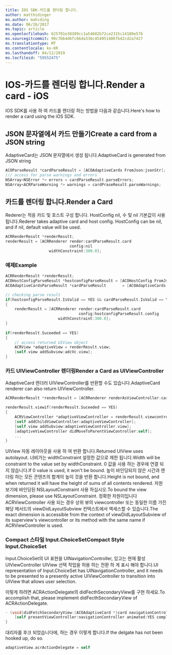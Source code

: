 ```yaml
---
title: IOS SDK-카드를 렌더링 합니다.
author: matthidinger
ms.author: mahiding
ms.date: 06/26/2017
ms.topic: article
ms.openlocfilehash: 625701e38389cc1a54682b72ce2315c14180e576
ms.sourcegitcommit: 99c7b64d6fc66da336c454951406fb42cd2a7427
ms.translationtype: MT
ms.contentlocale: ko-KR
ms.lasthandoff: 04/12/2019
ms.locfileid: "59552475"
---
```

# <a name="render-a-card---ios"></a><span data-ttu-id="e41f1-102">IOS-카드를 렌더링 합니다.</span><span class="sxs-lookup"><span data-stu-id="e41f1-102">Render a card - iOS</span></span>

<span data-ttu-id="e41f1-103">IOS SDK를 사용 하 여 카드를 렌더링 하는 방법을 다음과 같습니다.</span><span class="sxs-lookup"><span data-stu-id="e41f1-103">Here's how to render a card using the iOS SDK.</span></span>

## <a name="create-a-card-from-a-json-string"></a><span data-ttu-id="e41f1-104">JSON 문자열에서 카드 만들기</span><span class="sxs-lookup"><span data-stu-id="e41f1-104">Create a card from a JSON string</span></span>

<span data-ttu-id="e41f1-105">AdaptiveCard는 JSON 문자열에서 생성 됩니다.</span><span class="sxs-lookup"><span data-stu-id="e41f1-105">AdaptiveCard is generated from JSON string</span></span>

```objective-c
ACOParseResult *cardParseResult = [ACOAdaptiveCards FromJson:jsonStr];
/// access for parse warnings and errors
NSArray<NSError *> errors = cardParseResult.parseErrors;
NSArray<ACRParseWarning *> warnings = cardPraseResult.parseWarnings;
```

## <a name="render-a-card"></a><span data-ttu-id="e41f1-106">카드를 렌더링 합니다.</span><span class="sxs-lookup"><span data-stu-id="e41f1-106">Render a Card</span></span>

<span data-ttu-id="e41f1-107">Rederer는 적응 카드 및 호스트 구성 합니다. HostConfig nil, 수 및 nil 기본값이 사용 됩니다.</span><span class="sxs-lookup"><span data-stu-id="e41f1-107">Rederer takes adaptive card and host config. HostConfig can be nil, and if nil, default value will be used.</span></span>

```objective-c
ACRRenderResult *renderResult;
renderResult = [ACRRenderer render:cardParseResult.card
                            config:nil
                   widthConstraint:300.0];
``` 

### <a name="example"></a><span data-ttu-id="e41f1-108">예제</span><span class="sxs-lookup"><span data-stu-id="e41f1-108">Example</span></span>

```objective-c
ACRRenderResult *renderResult;
ACOHostConfigParseResult *hostconfigParseResult = [ACOHostConfig FromJson:self.hostconfig];
ACOAdaptiveCardsParseResult *cardParseResult       = [ACOAdaptiveCards FromJson:jsonStr];

// checking parse result
if(hostconfigParseResult.IsValid == YES && cardParseResult.IsValid == YES)
{
    renderResult = [ACRRenderer render:cardParseResult.card
                                config:hostconfigParseResult.config
                       widthConstraint:300.0];
}   
    
if(renderResult.Suceeded == YES)
{
    // access returned UIView object
    ACRView *adaptiveView = renderResult.view;
    [self.view addSubview:adcVc.view];
}
```

### <a name="render-a-card-as-uiviewcontroller"></a><span data-ttu-id="e41f1-109">카드 UIViewController 렌더링</span><span class="sxs-lookup"><span data-stu-id="e41f1-109">Render a Card as UIViewController</span></span>

<span data-ttu-id="e41f1-110">AdaptiveCard 렌더러 UIViewController를 반환할 수도 있습니다.</span><span class="sxs-lookup"><span data-stu-id="e41f1-110">AdaptiveCard renderer can also return UIViewController.</span></span>

```objective-c
ACRRenderResult *renderResult = [ACRRenderer renderAsViewController:card config:config frame:frame delegate:acrActionDelegate];

renderResult.viewif(renderResult.Suceeded == YES)
{
    ACRViewController *adaptiveViewController = renderResult.viewcontroller;
    [self addChildViewController:adaptiveViewController];
    [self.view addSubview:adaptiveViewController.view];
    [adaptiveViewController didMoveToParentViewController:self];
    ...
}
```

<span data-ttu-id="e41f1-111">UIView 자동 레이아웃을 사용 하 여 반환 합니다.</span><span class="sxs-lookup"><span data-stu-id="e41f1-111">Returned UIView uses autolayout.</span></span> <span data-ttu-id="e41f1-112">너비가는 widthConstraint 설정한 값으로 제한 됩니다.</span><span class="sxs-lookup"><span data-stu-id="e41f1-112">Width will be constraint to the value set by widthConstraint.</span></span> <span data-ttu-id="e41f1-113">0 값을 사용 하는 경우에 연결 되지 않습니다.</span><span class="sxs-lookup"><span data-stu-id="e41f1-113">If 0 value is used, it won't be bound.</span></span>
<span data-ttu-id="e41f1-114">높이 바인딩되지 않은 시간과 렌더링 하는 모든 콘텐츠의 합계의 높이 것을 반환 합니다.</span><span class="sxs-lookup"><span data-stu-id="e41f1-114">Height is not bound, and when returned it will have the height of sums of all contents rendered.</span></span> <span data-ttu-id="e41f1-115">차원 보기에 바인딩된 NSLayoutConstraint 사용 하십시오.</span><span class="sxs-lookup"><span data-stu-id="e41f1-115">To bound the view dimension, please use NSLayoutConstraint.</span></span> <span data-ttu-id="e41f1-116">정확한 차원이입니다 ACRViewController 사용 되는 경우 상위 뷰의 viewcontroller 또는 동일한 이름 가진 해당 메서드의 viewDidLayoutSubview 컨텍스트에서 액세스할 수 있습니다.</span><span class="sxs-lookup"><span data-stu-id="e41f1-116">The exact dimension is accessible from the context of viewDidLayoutSubview of its superview's viewcontroller or its method with the same name if ACRViewController is used.</span></span>


### <a name="compact-style-inputchoiceset"></a><span data-ttu-id="e41f1-117">Compact 스타일 Input.ChoiceSet</span><span class="sxs-lookup"><span data-stu-id="e41f1-117">Compact Style Input.ChoiceSet</span></span>

<span data-ttu-id="e41f1-118">Input.ChoiceSet의 UI 표현을 UINavigationController, 있고는 현재 활성 UIViewController UIView 선택 작업을 허용 하는 전환 하 게 표시 해야 합니다.</span><span class="sxs-lookup"><span data-stu-id="e41f1-118">UI representation of Input.ChoiceSet has UINavigationController, and it needs to be presented to a presently active UIViewController to transition into UIView that allows user selection.</span></span>

<span data-ttu-id="e41f1-119">이렇게 하려면 ACRActionDelegate의 didFecthSecondaryView를 구현 하세요.</span><span class="sxs-lookup"><span data-stu-id="e41f1-119">To accomplish that, please implement didFecthSecondaryView of ACRActionDelegate.</span></span>

```objective-c
- (void)didFetchSecondaryView:(ACOAdaptiveCard *)card navigationController:(UINavigationController *)navigationController{
    [self presentViewController:navigationController animated:YES completion:nil];
}  
```

<span data-ttu-id="e41f1-120">대리자를 후크 되었습니다에, 하는 경우 이렇게 합니다.</span><span class="sxs-lookup"><span data-stu-id="e41f1-120">If the delgate has not been hooked up, do so.</span></span>

```objective-c
adaptiveView.acrActionDelegate = self
```